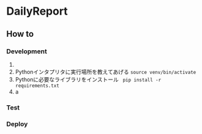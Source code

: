 # DailyReport 

## How to 

### Development

1. 
2. Pythonインタプリタに実行場所を教えてあげる
   `source venv/bin/activate`
3. Pythonに必要なライブラリをインストール
   ` pip install -r requirements.txt`
4. a

### Test

### Deploy 
